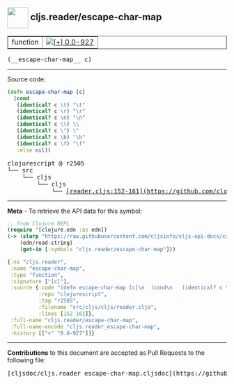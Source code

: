 ## <img width="48px" valign="middle" src="http://i.imgur.com/Hi20huC.png"> cljs.reader/escape-char-map

 <table border="1">
<tr>

<td>function</td>
<td><a href="https://github.com/cljsinfo/cljs-api-docs/tree/0.0-927"><img valign="middle" alt="[+] 0.0-927" src="https://img.shields.io/badge/+-0.0--927-lightgrey.svg"></a> </td>
</tr>
</table>

 <samp>
(__escape-char-map__ c)<br>
</samp>

---





Source code:

```clj
(defn escape-char-map [c]
  (cond
   (identical? c \t) "\t"
   (identical? c \r) "\r"
   (identical? c \n) "\n"
   (identical? c \\) \\
   (identical? c \") \"
   (identical? c \b) "\b"
   (identical? c \f) "\f"
   :else nil))
```

 <pre>
clojurescript @ r2505
└── src
    └── cljs
        └── cljs
            └── <ins>[reader.cljs:152-161](https://github.com/clojure/clojurescript/blob/r2505/src/cljs/cljs/reader.cljs#L152-L161)</ins>
</pre>


---

__Meta__ - To retrieve the API data for this symbol:

```clj
;; from Clojure REPL
(require '[clojure.edn :as edn])
(-> (slurp "https://raw.githubusercontent.com/cljsinfo/cljs-api-docs/catalog/cljs-api.edn")
    (edn/read-string)
    (get-in [:symbols "cljs.reader/escape-char-map"]))
```

```clj
{:ns "cljs.reader",
 :name "escape-char-map",
 :type "function",
 :signature ["[c]"],
 :source {:code "(defn escape-char-map [c]\n  (cond\n   (identical? c \\t) \"\\t\"\n   (identical? c \\r) \"\\r\"\n   (identical? c \\n) \"\\n\"\n   (identical? c \\\\) \\\\\n   (identical? c \\\") \\\"\n   (identical? c \\b) \"\\b\"\n   (identical? c \\f) \"\\f\"\n   :else nil))",
          :repo "clojurescript",
          :tag "r2505",
          :filename "src/cljs/cljs/reader.cljs",
          :lines [152 161]},
 :full-name "cljs.reader/escape-char-map",
 :full-name-encode "cljs.reader_escape-char-map",
 :history [["+" "0.0-927"]]}

```

---

__Contributions__ to this document are accepted as Pull Requests to the following file:

 <pre>
[cljsdoc/cljs.reader_escape-char-map.cljsdoc](https://github.com/cljsinfo/cljs-api-docs/blob/master/cljsdoc/cljs.reader_escape-char-map.cljsdoc)
</pre>

